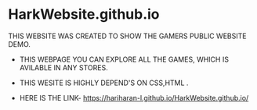 # HarkWebsite.github.io
 THIS WEBSITE WAS CREATED TO SHOW THE GAMERS PUBLIC WEBSITE DEMO.
 
* THIS WEBPAGE YOU CAN EXPLORE ALL THE GAMES, WHICH IS AVILABLE IN ANY STORES.

* THIS WESITE IS HIGHLY DEPEND'S ON    CSS,HTML    .
     
* HERE IS THE LINK- https://hariharan-l.github.io/HarkWebsite.github.io/
